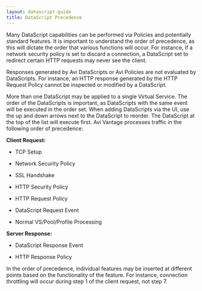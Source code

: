 ```yaml
---
layout: datascript-guide
title: DataScript Precedence
---
```

Many DataScript capabilities can be performed via Policies and potentially standard features. It is important to understand the order of precedence, as this will dictate the order that various functions will occur. For instance, if a network security policy is set to discard a connection, a DataScript set to redirect certain HTTP requests may never see the client.

Responses generated by Avi DataScripts or Avi Policies are not evaluated by DataScripts. For instance, an HTTP response generated by the HTTP Request Policy cannot be inspected or modified by a DataScript.

More than one DataScript may be applied to a single Virtual Service. The order of the DataScripts is important, as DataScripts with the same event will be executed in the order set. When adding DataScripts via the UI, use the up and down arrows next to the DataScript to reorder. The DataScript at the top of the list will execute first. Avi Vantage processes traffic in the following order of precedence:

**Client Request:**

*   TCP Setup

*   Network Security Policy

*   SSL Handshake

*   HTTP Security Policy

*   HTTP Request Policy

*   DataScript Request Event

*   Normal VS/Pool/Profile Processing

**Server Response:**

*   DataScript Response Event

*   HTTP Response Policy

In the order of precedence, individual features may be inserted at different points based on the functionality of the feature. For instance, connection throttling will occur during step 1 of the client request, not step 7.